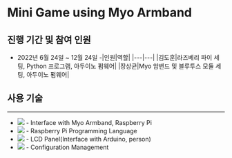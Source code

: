# Mini Game using Myo Armband

## 진행 기간 및 참여 인원
- 2022년 6월 24일 ~ 12월 24일
-|인원|역할|
|---|---|
|김도훈|라즈베리 파이 세팅, Python 프로그램, 아두이노 펌웨어|
|장상균|Myo 암밴드 및 블루투스 모듈 세팅, 아두이노 펌웨어|

## 사용 기술
---
+ <img src="https://img.shields.io/badge/Arduino-00979D?style=flat-square&logo=Arduino&logoColor=white"/> - Interface with Myo Armband, Raspberry Pi
+ <img src ="https://img.shields.io/badge/Python-3776AB?style=flat-square&logo=Python&logoColor=white"/> - Raspberry Pi Programming Language
+ <img src="https://img.shields.io/badge/Raspberry Pi-A22846?style=flat-square&logo=Raspberry Pi&logoColor=white"/> - LCD Panel(Interface with Arduino, person)
+ <img src="https://img.shields.io/badge/GitHub-181717?style=flat-square&logo=GitHub&logoColor=white"/> - Configuration Management
